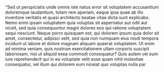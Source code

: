 "Sed ut perspiciatis unde omnis iste natus error sit voluptatem accusantium doloremque laudantium, totam rem aperiam, eaque ipsa quae ab
illo inventore veritatis et quasi architecto beatae vitae dicta sunt explicabo. Nemo enim ipsam voluptatem quia voluptas sit aspernatur
aut odit aut niceit, sed quia consequuntur magni dolores eos qui ratione voluptatem sequi nesciunt. Neque porro quisquam est, qui dolorem
ipsum quia dolor sit amet, consectetur, adipisci velit, sed quia non numquam eius modi tempora incidunt ut labore et dolore magnam
aliquam quaerat voluptatem. Ut enim ad minima veniam, quis nostrum exercitationem ullam corporis suscipit laboriosam, nisi ut aliquid exea
commodi consequatur? Quis autem vel eum iure reprehenderit qui in ea voluptate velit esse quam nihil molestiae consequatur, vel illum
qui dolorem eum niceiat quo voluptas nulla par